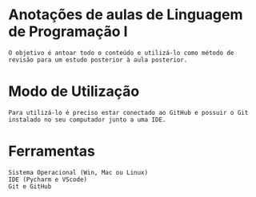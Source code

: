 # Anotações de aulas de Linguagem de Programação I
    O objetivo é antoar todo o conteúdo e utilizá-lo como método de revisão para um estudo posterior à aula posterior.
# Modo de Utilização
    Para utilizá-lo é preciso estar conectado ao GitHub e possuir o Git instalado no seu computador junto a uma IDE.
# Ferramentas
    Sistema Operacional (Win, Mac ou Linux)
    IDE (Pycharm e VScode)
    Git e GitHub
